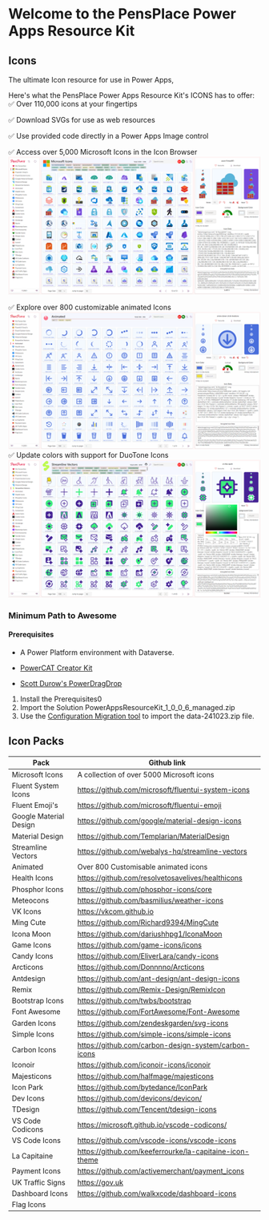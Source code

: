 # Welcome to the PensPlace Power Apps Resource Kit

## Icons

The ultimate Icon resource for use in Power Apps, 

Here's what the PensPlace Power Apps Resource Kit's ICONS has to offer:
✅ Over 110,000 icons at your fingertips

✅ Download SVGs for use as web resources

✅ Use provided code directly in a Power Apps Image control

✅ Access over 5,000 Microsoft Icons in the Icon Browser
![Icon Browser](/Assets/ms-icons.png)

✅ Explore over 800 customizable animated Icons
![Animated Icons](/Assets/animated.gif)
✅ Update colors with support for DuoTone Icons
![DuoTone Colors](/Assets/duo-icons.png)

### Minimum Path to Awesome

#### Prerequisites
- A Power Platform environment with Dataverse.

- [PowerCAT Creator Kit](https://github.com/microsoft/powercat-creator-kit)
- [Scott Durow's PowerDragDrop](https://github.com/scottdurow/power-drag-drop)

1. Install the Prerequisites0 
2. Import the Solution PowerAppsResourceKit_1_0_0_6_managed.zip 
3. Use the [Configuration Migration tool](https://learn.microsoft.com/en-us/power-platform/alm/configure-and-deploy-tools) to import the data-241023.zip file.

## Icon Packs

| Pack | Github link |
|--------------|-----------------|
| Microsoft Icons | A collection of over 5000 Microsoft icons|
| Fluent System Icons | https://github.com/microsoft/fluentui-system-icons|
| Fluent Emoji's | https://github.com/microsoft/fluentui-emoji|
| Google Material Design | https://github.com/google/material-design-icons|
| Material Design | https://github.com/Templarian/MaterialDesign|
| Streamline Vectors |  https://github.com/webalys-hq/streamline-vectors |
| Animated | Over 800 Customisable animated icons |
| Health Icons | https://github.com/resolvetosavelives/healthicons|
| Phosphor Icons |https://github.com/phosphor-icons/core|
| Meteocons | https://github.com/basmilius/weather-icons|
| VK Icons | https://vkcom.github.io|
| Ming Cute | https://github.com/Richard9394/MingCute |
| Icona Moon | https://github.com/dariushhpg1/IconaMoon |
| Game Icons | https://github.com/game-icons/icons|
| Candy Icons | https://github.com/EliverLara/candy-icons|
| Arcticons | https://github.com/Donnnno/Arcticons|
| Antdesign | https://github.com/ant-design/ant-design-icons |
| Remix | https://github.com/Remix-Design/RemixIcon|
| Bootstrap Icons | https://github.com/twbs/bootstrap|
| Font Awesome | https://github.com/FortAwesome/Font-Awesome|
| Garden Icons | https://github.com/zendeskgarden/svg-icons|
| Simple Icons | https://github.com/simple-icons/simple-icons|
| Carbon Icons | https://github.com/carbon-design-system/carbon-icons | 
| Iconoir | https://github.com/iconoir-icons/iconoir|
| Majesticons | https://github.com/halfmage/majesticons |
| Icon Park | https://github.com/bytedance/IconPark|
| Dev Icons | https://github.com/devicons/devicon/|
| TDesign | https://github.com/Tencent/tdesign-icons |
| VS Code Codicons| https://microsoft.github.io/vscode-codicons/|
| VS Code Icons | https://github.com/vscode-icons/vscode-icons|
| La Capitaine | https://github.com/keeferrourke/la-capitaine-icon-theme|
| Payment Icons | https://github.com/activemerchant/payment_icons|
| UK Traffic Signs | https://gov.uk|
| Dashboard Icons | https://github.com/walkxcode/dashboard-icons|
| Flag Icons | |















